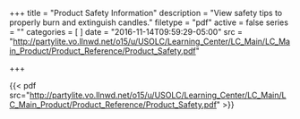 +++
title = "Product Safety Information"
description = "View safety tips to properly burn and extinguish candles."
filetype = "pdf"
active = false
series = ""
categories = [
]
date = "2016-11-14T09:59:29-05:00"
src = "http://partylite.vo.llnwd.net/o15/u/USOLC/Learning_Center/LC_Main/LC_Main_Product/Product_Reference/Product_Safety.pdf"

+++

{{< pdf src="http://partylite.vo.llnwd.net/o15/u/USOLC/Learning_Center/LC_Main/LC_Main_Product/Product_Reference/Product_Safety.pdf" >}}

